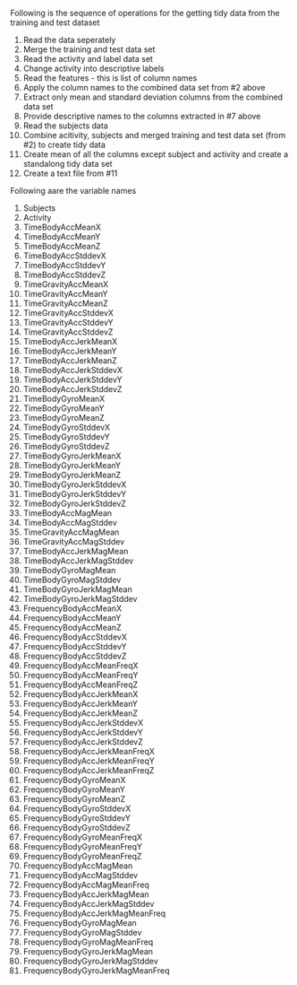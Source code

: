 Following is the sequence of operations for the getting tidy data from the training and test dataset

1. Read the data seperately 
2. Merge the training and test data set 
3. Read the activity and label data set 
4. Change activity into descriptive labels 
5. Read the features - this is list of column names 
6. Apply the column names to the combined data set from #2 above 
7. Extract only mean and standard deviation columns from the combined data set 
8. Provide descriptive names to the columns extracted in #7 above 
9. Read the subjects data 
10. Combine acitivity, subjects and merged training and test data set (from #2) to create tidy data 
11. Create mean of all the columns except subject and activity and create a standalong tidy data set 
12. Create a text file from #11

Following aare the variable names 

1. Subjects
2. Activity
3. TimeBodyAccMeanX
4. TimeBodyAccMeanY
5. TimeBodyAccMeanZ
6. TimeBodyAccStddevX
7. TimeBodyAccStddevY
8. TimeBodyAccStddevZ
9. TimeGravityAccMeanX
10. TimeGravityAccMeanY
11. TimeGravityAccMeanZ
12. TimeGravityAccStddevX
13. TimeGravityAccStddevY
14. TimeGravityAccStddevZ
15. TimeBodyAccJerkMeanX
16. TimeBodyAccJerkMeanY
17. TimeBodyAccJerkMeanZ
18. TimeBodyAccJerkStddevX
19. TimeBodyAccJerkStddevY
20. TimeBodyAccJerkStddevZ
21. TimeBodyGyroMeanX
22. TimeBodyGyroMeanY
23. TimeBodyGyroMeanZ
24. TimeBodyGyroStddevX
25. TimeBodyGyroStddevY
26. TimeBodyGyroStddevZ
27. TimeBodyGyroJerkMeanX
28. TimeBodyGyroJerkMeanY
29. TimeBodyGyroJerkMeanZ
30. TimeBodyGyroJerkStddevX
31. TimeBodyGyroJerkStddevY
32. TimeBodyGyroJerkStddevZ
33. TimeBodyAccMagMean
34. TimeBodyAccMagStddev
35. TimeGravityAccMagMean
36. TimeGravityAccMagStddev
37. TimeBodyAccJerkMagMean
38. TimeBodyAccJerkMagStddev
39. TimeBodyGyroMagMean
40. TimeBodyGyroMagStddev
41. TimeBodyGyroJerkMagMean
42. TimeBodyGyroJerkMagStddev
43. FrequencyBodyAccMeanX
44. FrequencyBodyAccMeanY
45. FrequencyBodyAccMeanZ
46. FrequencyBodyAccStddevX
47. FrequencyBodyAccStddevY
48. FrequencyBodyAccStddevZ
49. FrequencyBodyAccMeanFreqX
50. FrequencyBodyAccMeanFreqY
51. FrequencyBodyAccMeanFreqZ
52. FrequencyBodyAccJerkMeanX
53. FrequencyBodyAccJerkMeanY
54. FrequencyBodyAccJerkMeanZ
55. FrequencyBodyAccJerkStddevX
56. FrequencyBodyAccJerkStddevY
57. FrequencyBodyAccJerkStddevZ
58. FrequencyBodyAccJerkMeanFreqX
59. FrequencyBodyAccJerkMeanFreqY
60. FrequencyBodyAccJerkMeanFreqZ
61. FrequencyBodyGyroMeanX
62. FrequencyBodyGyroMeanY
63. FrequencyBodyGyroMeanZ
64. FrequencyBodyGyroStddevX
65. FrequencyBodyGyroStddevY
66. FrequencyBodyGyroStddevZ
67. FrequencyBodyGyroMeanFreqX
68. FrequencyBodyGyroMeanFreqY
69. FrequencyBodyGyroMeanFreqZ
70. FrequencyBodyAccMagMean
71. FrequencyBodyAccMagStddev
72. FrequencyBodyAccMagMeanFreq
73. FrequencyBodyAccJerkMagMean
74. FrequencyBodyAccJerkMagStddev
75. FrequencyBodyAccJerkMagMeanFreq
76. FrequencyBodyGyroMagMean
77. FrequencyBodyGyroMagStddev
78. FrequencyBodyGyroMagMeanFreq
79. FrequencyBodyGyroJerkMagMean
80. FrequencyBodyGyroJerkMagStddev
81. FrequencyBodyGyroJerkMagMeanFreq
